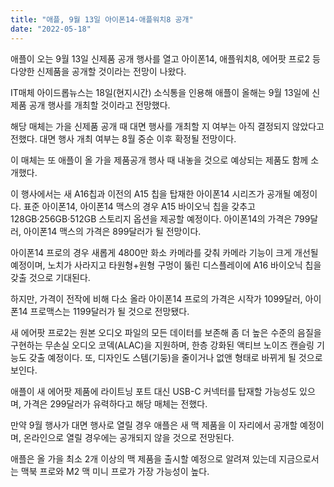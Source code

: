 ```yaml
---
title: "애플, 9월 13일 아이폰14-애플워치8 공개"
date: "2022-05-18"
---
```


애플이 오는 9월 13일 신제품 공개 행사를 열고 아이폰14, 애플워치8, 에어팟 프로2 등 다양한 신제품을 공개할 것이라는 전망이 나왔다.

IT매체 아이드롭뉴스는 18일(현지시간) 소식통을 인용해 애플이 올해는 9월 13일에 신제품 공개 행사를 개최할 것이라고 전망했다.

해당 매체는 가을 신제품 공개 때 대면 행사를 개최할 지 여부는 아직 결정되지 않았다고 전했다. 대면 행사 개최 여부는 8월 중순 이후 확정될 전망이다.

이 매체는 또 애플이 올 가을 제품공개 행사 때 내놓을 것으로 예상되는 제품도 함께 소개했다.

이 행사에서는 새 A16칩과 이전의 A15 칩을 탑재한 아이폰14 시리즈가 공개될 예정이다. 표준 아이폰14, 아이폰14 맥스의 경우 A15 바이오닉 칩을 갖추고 128GB·256GB·512GB 스토리지 옵션을 제공할 예정이다. 아이폰14의 가격은 799달러, 아이폰14 맥스의 가격은 899달러가 될 전망이다.

아이폰14 프로의 경우 새롭게 4800만 화소 카메라를 갖춰 카메라 기능이 크게 개선될 예정이며, 노치가 사라지고 타원형+원형 구멍이 뚫린 디스플레이에 A16 바이오닉 칩을 갖출 것으로 기대된다.

하지만, 가격이 전작에 비해 다소 올라 아이폰14 프로의 가격은 시작가 1099달러, 아이폰14 프로맥스는 1199달러가 될 것으로 전망됐다.

새 에어팟 프로2는 원본 오디오 파일의 모든 데이터를 보존해 좀 더 높은 수준의 음질을 구현하는 무손실 오디오 코덱(ALAC)을 지원하며, 한층 강화된 액티브 노이즈 캔슬링 기능도 갖출 예정이다. 또, 디자인도 스템(기둥)을 줄이거나 없앤 형태로 바뀌게 될 것으로 보인다.

애플이 새 에어팟 제품에 라이트닝 포트 대신 USB-C 커넥터를 탑재할 가능성도 있으며, 가격은 299달러가 유력하다고 해당 매체는 전했다.

만약 9월 행사가 대면 행사로 열릴 경우 애플은 새 맥 제품을 이 자리에서 공개할 예정이며, 온라인으로 열릴 경우에는 공개되지 않을 것으로 전망된다.

애플은 올 가을 최소 2개 이상의 맥 제품을 출시할 예정으로 알려져 있는데 지금으로서는 맥북 프로와 M2 맥 미니 프로가 가장 가능성이 높다.